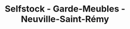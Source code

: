 ---
title: "Selfstock - Garde-Meubles - Neuville-Saint-Rémy"
url: /neuville-saint-remy/selfstock-garde-meubles-neuville-saint-remy/
shop: Mieten
---